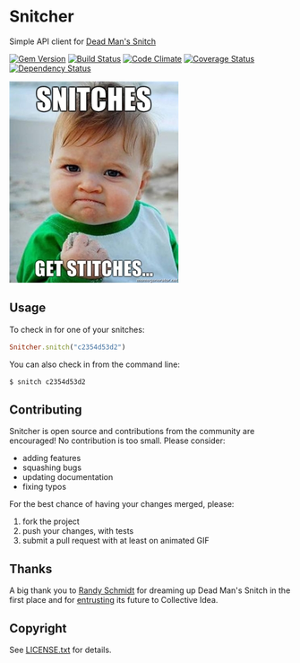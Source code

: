 # Snitcher

Simple API client for [Dead Man's Snitch](https://deadmanssnitch.com)

[![Gem Version](https://badge.fury.io/rb/snitcher.png)](http://badge.fury.io/rb/snitcher)
[![Build Status](https://travis-ci.org/collectiveidea/snitcher.png?branch=master)](https://travis-ci.org/collectiveidea/snitcher)
[![Code Climate](https://codeclimate.com/github/collectiveidea/snitcher.png)](https://codeclimate.com/github/collectiveidea/snitcher)
[![Coverage Status](https://coveralls.io/repos/collectiveidea/snitcher/badge.png)](https://coveralls.io/r/collectiveidea/snitcher)
[![Dependency Status](https://gemnasium.com/collectiveidea/snitcher.png)](https://gemnasium.com/collectiveidea/snitcher)

![Snitches get Stitches](doc/get_them_stitches.jpg)

## Usage

To check in for one of your snitches:

```ruby
Snitcher.snitch("c2354d53d2")
```

You can also check in from the command line:

```bash
$ snitch c2354d53d2
```

## Contributing

Snitcher is open source and contributions from the community are encouraged! No
contribution is too small. Please consider:

* adding features
* squashing bugs
* updating documentation
* fixing typos

For the best chance of having your changes merged, please:

1. fork the project
2. push your changes, with tests
3. submit a pull request with at least on animated GIF

## Thanks

A big thank you to [Randy Schmidt](https://github.com/r38y) for dreaming up
Dead Man's Snitch in the first place and for
[entrusting](http://r38y.com/dead-mans-snitch-sold) its future to Collective
Idea.

## Copyright

See [LICENSE.txt](LICENSE.txt) for details.
